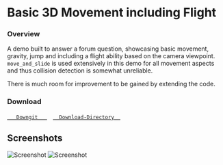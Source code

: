 # Basic 3D Movement including Flight

### Overview

A demo built to answer a forum question, showcasing basic movement, gravity, jump and including a flight ability based on the camera viewpoint.
`move_and_slide` is used extensively in this demo for all movement aspects and thus collision detection is somewhat unreliable.

There is much room for improvement to be gained by extending the code.

### Download
[`   Downgit   `](https://downgit.github.io/#/home?url=https:%2F%2Fgithub.com%2FYuminous%2FGodot-Shorts%2Ftree%2Fmain%2F3.3%20%E2%86%92%20Rudimentary%203D%20Movement%20incl.%20Flight) [`  Download-Directory  `](https://download-directory.github.io/?url=https%3A%2F%2Fgithub.com%2FYuminous%2FGodot-Shorts%2Ftree%2Fmain%2F3.3%2520%25E2%2586%2592%2520Rudimentary%25203D%2520Movement%2520incl.%2520Flight)
## Screenshots

![Screenshot](Screenshots/scrn-1.jpg)
![Screenshot](Screenshots/scrnd-2.jpg)
